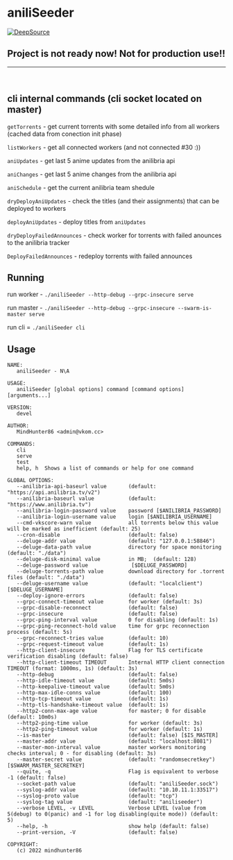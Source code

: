 # aniliSeeder
[![DeepSource](https://deepsource.io/gh/MindHunter86/aniliSeeder.svg/?label=active+issues&show_trend=true&token=0s6kHn6xfivpVWxqql7PLY23)](https://deepsource.io/gh/MindHunter86/aniliSeeder/?ref=repository-badge)


## Project is not ready now! Not for production use!!
---

<br/>

## cli internal commands (cli socket located on master)
`getTorrents` - get current torrents with some detailed info from all workers (cached data from conection init phase)

`listWorkers` - get all connected workers (and not connected #30 :))

`aniUpdates` - get last 5 anime updates from the anilibria api

`aniChanges` - get last 5 anime changes from the anilibria api

`aniSchedule` - get the current anilibria team shedule

`dryDeployAniUpdates` - check the titles (and their assignments) that can be deployed to workers

`deployAniUpdates` - deploy titles from `aniUpdates`

`dryDeployFailedAnnounces` - check worker for torrents with failed anounces to the anilibria tracker

`DeployFailedAnnounces` - redeploy torrents with failed announces


## Running
run worker - `./aniliSeeder --http-debug --grpc-insecure serve`

run master - `./aniliSeeder --http-debug --grpc-insecure --swarm-is-master serve`

run cli = `./aniliSeeder cli`

## Usage
```
NAME:
   aniliSeeder - N\A

USAGE:
   aniliSeeder [global options] command [command options] [arguments...]

VERSION:
   devel

AUTHOR:
   MindHunter86 <admin@vkom.cc>

COMMANDS:
   cli      
   serve    
   test     
   help, h  Shows a list of commands or help for one command

GLOBAL OPTIONS:
   --anilibria-api-baseurl value       (default: "https://api.anilibria.tv/v2")
   --anilibria-baseurl value           (default: "https://www.anilibria.tv")
   --anilibria-login-password value    password [$ANILIBRIA_PASSWORD]
   --anilibria-login-username value    login [$ANILIBRIA_USERNAME]
   --cmd-vkscore-warn value            all torrents below this value will be marked as inefficient (default: 25)
   --cron-disable                      (default: false)
   --deluge-addr value                 (default: "127.0.0.1:58846")
   --deluge-data-path value            directory for space monitoring (default: "./data")
   --deluge-disk-minimal value         in MB;  (default: 128)
   --deluge-password value              [$DELUGE_PASSWORD]
   --deluge-torrents-path value        download directory for .torrent files (default: "./data")
   --deluge-username value             (default: "localclient") [$DELUGE_USERNAME]
   --deploy-ignore-errors              (default: false)
   --grpc-connect-timeout value        for worker (default: 3s)
   --grpc-disable-reconnect            (default: false)
   --grpc-insecure                     (default: false)
   --grpc-ping-interval value          0 for disabling (default: 1s)
   --grpc-ping-reconnect-hold value    time for grpc reconnection process (default: 5s)
   --grpc-reconnect-tries value        (default: 10)
   --grpc-request-timeout value        (default: 1s)
   --http-client-insecure              Flag for TLS certificate verification disabling (default: false)
   --http-client-timeout TIMEOUT       Internal HTTP client connection TIMEOUT (format: 1000ms, 1s) (default: 3s)
   --http-debug                        (default: false)
   --http-idle-timeout value           (default: 5m0s)
   --http-keepalive-timeout value      (default: 5m0s)
   --http-max-idle-conns value         (default: 100)
   --http-tcp-timeout value            (default: 1s)
   --http-tls-handshake-timeout value  (default: 1s)
   --http2-conn-max-age value          for master; 0 for disable (default: 10m0s)
   --http2-ping-time value             for worker (default: 3s)
   --http2-ping-timeout value          for worker (default: 1s)
   --is-master                         (default: false) [$IS_MASTER]
   --master-addr value                 (default: "localhost:8081")
   --master-mon-interval value         master workers monitoring checks interval; 0 - for disabling (default: 3s)
   --master-secret value               (default: "randomsecretkey") [$SWARM_MASTER_SECRETKEY]
   --quite, -q                         Flag is equivalent to verbose -1 (default: false)
   --socket-path value                 (default: "aniliSeeder.sock")
   --syslog-addr value                 (default: "10.10.11.1:33517")
   --syslog-proto value                (default: "tcp")
   --syslog-tag value                  (default: "aniliseeder")
   --verbose LEVEL, -v LEVEL           Verbose LEVEL (value from 5(debug) to 0(panic) and -1 for log disabling(quite mode)) (default: 5)
   --help, -h                          show help (default: false)
   --print-version, -V                 (default: false)

COPYRIGHT:
   (c) 2022 mindhunter86
```
